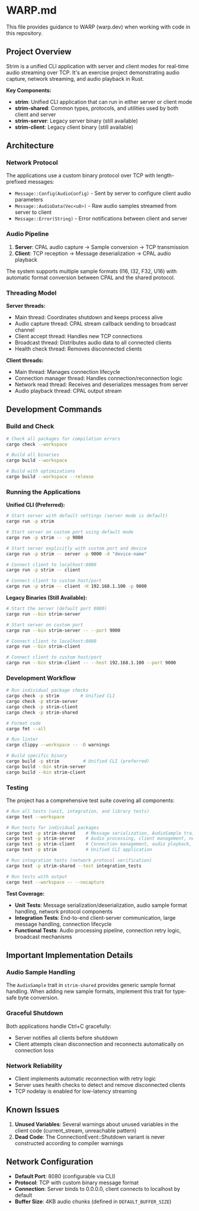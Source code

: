 # WARP.md

This file provides guidance to WARP (warp.dev) when working with code in this repository.

## Project Overview

Strim is a unified CLI application with server and client modes for real-time audio streaming over TCP. It's an exercise project demonstrating audio capture, network streaming, and audio playback in Rust.

**Key Components:**
- **strim**: Unified CLI application that can run in either server or client mode
- **strim-shared**: Common types, protocols, and utilities used by both client and server
- **strim-server**: Legacy server binary (still available)
- **strim-client**: Legacy client binary (still available)

## Architecture

### Network Protocol
The applications use a custom binary protocol over TCP with length-prefixed messages:
- `Message::Config(AudioConfig)` - Sent by server to configure client audio parameters
- `Message::AudioData(Vec<u8>)` - Raw audio samples streamed from server to client
- `Message::Error(String)` - Error notifications between client and server

### Audio Pipeline
1. **Server**: CPAL audio capture → Sample conversion → TCP transmission
2. **Client**: TCP reception → Message deserialization → CPAL audio playback

The system supports multiple sample formats (I16, I32, F32, U16) with automatic format conversion between CPAL and the shared protocol.

### Threading Model
**Server threads:**
- Main thread: Coordinates shutdown and keeps process alive
- Audio capture thread: CPAL stream callback sending to broadcast channel
- Client accept thread: Handles new TCP connections  
- Broadcast thread: Distributes audio data to all connected clients
- Health check thread: Removes disconnected clients

**Client threads:**
- Main thread: Manages connection lifecycle
- Connection manager thread: Handles connection/reconnection logic
- Network read thread: Receives and deserializes messages from server
- Audio playback thread: CPAL output stream

## Development Commands

### Build and Check
```bash
# Check all packages for compilation errors
cargo check --workspace

# Build all binaries
cargo build --workspace

# Build with optimizations
cargo build --workspace --release
```

### Running the Applications

**Unified CLI (Preferred):**
```bash
# Start server with default settings (server mode is default)
cargo run -p strim

# Start server on custom port using default mode
cargo run -p strim -- -p 9000

# Start server explicitly with custom port and device
cargo run -p strim -- server -p 9000 -d "device-name"

# Connect client to localhost:8080
cargo run -p strim -- client

# Connect client to custom host/port
cargo run -p strim -- client -H 192.168.1.100 -p 9000
```

**Legacy Binaries (Still Available):**
```bash
# Start the server (default port 8080)
cargo run --bin strim-server

# Start server on custom port
cargo run --bin strim-server -- --port 9000

# Connect client to localhost:8080
cargo run --bin strim-client

# Connect client to custom host/port  
cargo run --bin strim-client -- --host 192.168.1.100 --port 9000
```

### Development Workflow
```bash
# Run individual package checks
cargo check -p strim        # Unified CLI
cargo check -p strim-server
cargo check -p strim-client  
cargo check -p strim-shared

# Format code
cargo fmt --all

# Run linter
cargo clippy --workspace -- -D warnings

# Build specific binary
cargo build -p strim         # Unified CLI (preferred)
cargo build --bin strim-server
cargo build --bin strim-client
```

### Testing
The project has a comprehensive test suite covering all components:

```bash
# Run all tests (unit, integration, and library tests)
cargo test --workspace

# Run tests for individual packages
cargo test -p strim-shared    # Message serialization, AudioSample trait, format conversions
cargo test -p strim-server    # Audio processing, client management, network broadcasting
cargo test -p strim-client    # Connection management, audio playback, retry logic
cargo test -p strim           # Unified CLI application

# Run integration tests (network protocol verification)
cargo test -p strim-shared --test integration_tests

# Run tests with output
cargo test --workspace -- --nocapture
```

**Test Coverage:**
- **Unit Tests**: Message serialization/deserialization, audio sample format handling, network protocol components
- **Integration Tests**: End-to-end client-server communication, large message handling, connection lifecycle
- **Functional Tests**: Audio processing pipeline, connection retry logic, broadcast mechanisms

## Important Implementation Details

### Audio Sample Handling
The `AudioSample` trait in `strim-shared` provides generic sample format handling. When adding new sample formats, implement this trait for type-safe byte conversion.

### Graceful Shutdown
Both applications handle Ctrl+C gracefully:
- Server notifies all clients before shutdown
- Client attempts clean disconnection and reconnects automatically on connection loss

### Network Reliability
- Client implements automatic reconnection with retry logic
- Server uses health checks to detect and remove disconnected clients
- TCP nodelay is enabled for low-latency streaming

## Known Issues

1. **Unused Variables**: Several warnings about unused variables in the client code (current_stream, unreachable pattern)
2. **Dead Code**: The ConnectionEvent::Shutdown variant is never constructed according to compiler warnings

## Network Configuration

- **Default Port**: 8080 (configurable via CLI)  
- **Protocol**: TCP with custom binary message format
- **Connection**: Server binds to 0.0.0.0, client connects to localhost by default
- **Buffer Size**: 4KB audio chunks (defined in `DEFAULT_BUFFER_SIZE`)